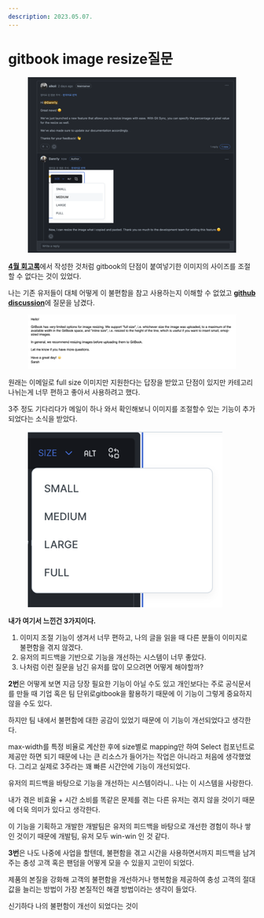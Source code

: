 ```yaml
---
description: 2023.05.07.
---
```


# gitbook image resize질문

<figure><img src="../../.gitbook/assets/image (3).png" alt=""><figcaption></figcaption></figure>

[**4월 회고록**](https://docs.essential-dev.blog/memoir/2023/2023.04.#blog)에서 작성한 것처럼 gitbook의 단점이 붙여넣기한 이미지의 사이즈를 조절할 수 없다는 것이 있었다.

나는 기존 유저들이 대체 어떻게 이 불편함을 참고 사용하는지 이해할 수 없었고 [**github discussion**](https://github.com/orgs/GitbookIO/discussions/181)에 질문을 남겼다.

<figure><img src="../../.gitbook/assets/image (7) (1).png" alt=""><figcaption></figcaption></figure>

원래는 이메일로 full size 이미지만 지원한다는 답장을 받았고 단점이 있지만 카테고리 나뉘는게 너무 편하고 좋아서 사용하려고 했다.

3주 정도 기다리다가 메일이 하나 와서 확인해보니 이미지를 조절할수 있는 기능이 추가되었다는 소식을 받았다.

<figure><img src="../../.gitbook/assets/image (8).png" alt="" width="396"><figcaption></figcaption></figure>

**내가 여기서 느낀건 3가지이다.**

1. 이미지 조절 기능이 생겨서 너무 편하고, 나의 글을 읽을 때 다른 분들이 이미지로 불편함을 겪지 않겠다.
2. 유저의 피드백을 기반으로 기능을 개선하는 시스템이 너무 좋았다.
3. 나처럼 이런 질문을 남긴 유저를 많이 모으려면 어떻게 해야할까?



**2번**은 어떻게 보면 지금 당장 필요한 기능이 아닐 수도 있고 개인보다는 주로 공식문서를 만들 때 기업 혹은 팀 단위로gitbook을 활용하기 때문에 이 기능이 그렇게 중요하지 않을 수도 있다.

하지만 팀 내에서 불편함에 대한 공감이 있었기 때문에 이 기능이 개선되었다고 생각한다.



max-width를 특정 비율로 계산한 후에 size별로 mapping만 하여 Select 컴포넌트로 제공만 하면 되기 때문에 나는 큰 리소스가 들어가는 작업은 아니라고 처음에 생각했었다. 그리고 실제로 3주라는 꽤 빠른 시간안에 기능이 개선되었다.



유저의 피드백을 바탕으로 기능을 개선하는 시스템이라니.. 나는 이 시스템을 사랑한다.

내가 겪은 비효율 + 시간 소비를 똑같은 문제를 겪는 다른 유저는 겪지 않을 것이기 때문에 더욱 의미가 있다고 생각한다.

이 기능을 기획하고 개발한 개발팀은 유저의 피드백을 바탕으로 개선한 경험이 하나 쌓인 것이기 때문에 개발팀, 유저 모두 win-win 인 것 같다.





**3번**은 나도 나중에 사업을 할텐데, 불편함을 겪고 시간을 사용하면서까지 피드백을 남겨주는 충성 고객 혹은 팬덤을 어떻게 모을 수 있을지 고민이 되었다.

제품의 본질을 강화해 고객의 불편함을 개선하거나 행복함을 제공하여 충성 고객의 절대값을 늘리는 방법이 가장 본질적인 해결 방법이라는 생각이 들었다.



신기하다 나의 불편함이 개선이 되었다는 것이
